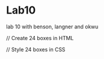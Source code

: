 # Lab10
lab 10 with benson, langner and okwu


// Create 24 boxes in HTML

// Style 24 boxes in CSS
